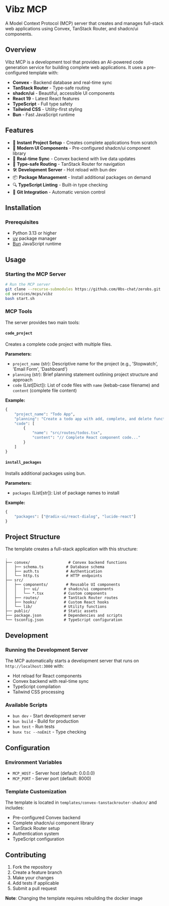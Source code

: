 # Vibz MCP

A Model Context Protocol (MCP) server that creates and manages full-stack web applications using Convex, TanStack Router, and shadcn/ui components.

## Overview

Vibz MCP is a development tool that provides an AI-powered code generation service for building complete web applications. It uses a pre-configured template with:

- **Convex** - Backend database and real-time sync
- **TanStack Router** - Type-safe routing
- **shadcn/ui** - Beautiful, accessible UI components
- **React 19** - Latest React features
- **TypeScript** - Full type safety
- **Tailwind CSS** - Utility-first styling
- **Bun** - Fast JavaScript runtime

## Features

- 🚀 **Instant Project Setup** - Creates complete applications from scratch
- 🎨 **Modern UI Components** - Pre-configured shadcn/ui component library
- 🔄 **Real-time Sync** - Convex backend with live data updates
- 📱 **Type-safe Routing** - TanStack Router for navigation
- 🛠️ **Development Server** - Hot reload with bun dev
- 📦 **Package Management** - Install additional packages on demand
- 🔍 **TypeScript Linting** - Built-in type checking
- 📝 **Git Integration** - Automatic version control

## Installation

### Prerequisites

- Python 3.13 or higher
- [uv](https://docs.astral.sh/uv/) package manager
- [Bun](https://bun.sh/) JavaScript runtime

## Usage

### Starting the MCP Server

```bash
# Run the MCP server
git clone --recurse-submodules https://github.com/0bs-chat/zerobs.git
cd services/mcps/vibz
bash start.sh
```

### MCP Tools

The server provides two main tools:

#### `code_project`
Creates a complete code project with multiple files.

**Parameters:**
- `project_name` (str): Descriptive name for the project (e.g., 'Stopwatch', 'Email Form', 'Dashboard')
- `planning` (str): Brief planning statement outlining project structure and approach
- `code` (List[Dict]): List of code files with `name` (kebab-case filename) and `content` (complete file content)

**Example:**
```python
{
    "project_name": "Todo App",
    "planning": "Create a todo app with add, complete, and delete functionality using shadcn/ui components",
    "code": [
        {
            "name": "src/routes/todos.tsx",
            "content": "// Complete React component code..."
        }
    ]
}
```

#### `install_packages`
Installs additional packages using bun.

**Parameters:**
- `packages` (List[str]): List of package names to install

**Example:**
```python
{
    "packages": ["@radix-ui/react-dialog", "lucide-react"]
}
```

## Project Structure

The template creates a full-stack application with this structure:

```
.
├── convex/                 # Convex backend functions
│   ├── schema.ts          # Database schema
│   ├── auth.ts            # Authentication
│   └── http.ts            # HTTP endpoints
├── src/
│   ├── components/        # Reusable UI components
│   │   ├── ui/           # shadcn/ui components
│   │   └── *.tsx         # Custom components
│   ├── routes/           # TanStack Router routes
│   ├── hooks/            # Custom React hooks
│   └── lib/              # Utility functions
├── public/               # Static assets
├── package.json          # Dependencies and scripts
└── tsconfig.json         # TypeScript configuration
```

## Development

### Running the Development Server

The MCP automatically starts a development server that runs on `http://localhost:3000` with:
- Hot reload for React components
- Convex backend with real-time sync
- TypeScript compilation
- Tailwind CSS processing

### Available Scripts

- `bun dev` - Start development server
- `bun build` - Build for production
- `bun test` - Run tests
- `bunx tsc --noEmit` - Type checking

## Configuration

### Environment Variables

- `MCP_HOST` - Server host (default: 0.0.0.0)
- `MCP_PORT` - Server port (default: 8000)

### Template Customization

The template is located in `templates/convex-tanstackrouter-shadcn/` and includes:
- Pre-configured Convex backend
- Complete shadcn/ui component library
- TanStack Router setup
- Authentication system
- TypeScript configuration

## Contributing

1. Fork the repository
2. Create a feature branch
3. Make your changes
4. Add tests if applicable
5. Submit a pull request

**Note**: Changing the template requires rebuilding the docker image